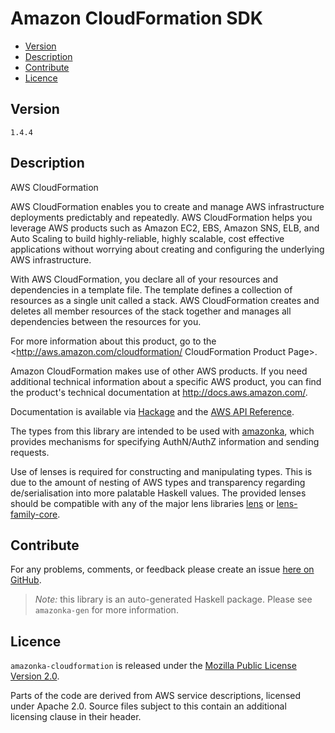# Amazon CloudFormation SDK

* [Version](#version)
* [Description](#description)
* [Contribute](#contribute)
* [Licence](#licence)


## Version

`1.4.4`


## Description

AWS CloudFormation

AWS CloudFormation enables you to create and manage AWS infrastructure deployments predictably and repeatedly. AWS CloudFormation helps you leverage AWS products such as Amazon EC2, EBS, Amazon SNS, ELB, and Auto Scaling to build highly-reliable, highly scalable, cost effective applications without worrying about creating and configuring the underlying AWS infrastructure.

With AWS CloudFormation, you declare all of your resources and dependencies in a template file. The template defines a collection of resources as a single unit called a stack. AWS CloudFormation creates and deletes all member resources of the stack together and manages all dependencies between the resources for you.

For more information about this product, go to the <http://aws.amazon.com/cloudformation/ CloudFormation Product Page>.

Amazon CloudFormation makes use of other AWS products. If you need additional technical information about a specific AWS product, you can find the product\'s technical documentation at <http://docs.aws.amazon.com/>.

Documentation is available via [Hackage](http://hackage.haskell.org/package/amazonka-cloudformation)
and the [AWS API Reference](https://aws.amazon.com/documentation/).

The types from this library are intended to be used with [amazonka](http://hackage.haskell.org/package/amazonka),
which provides mechanisms for specifying AuthN/AuthZ information and sending requests.

Use of lenses is required for constructing and manipulating types.
This is due to the amount of nesting of AWS types and transparency regarding
de/serialisation into more palatable Haskell values.
The provided lenses should be compatible with any of the major lens libraries
[lens](http://hackage.haskell.org/package/lens) or [lens-family-core](http://hackage.haskell.org/package/lens-family-core).

## Contribute

For any problems, comments, or feedback please create an issue [here on GitHub](https://github.com/brendanhay/amazonka/issues).

> _Note:_ this library is an auto-generated Haskell package. Please see `amazonka-gen` for more information.


## Licence

`amazonka-cloudformation` is released under the [Mozilla Public License Version 2.0](http://www.mozilla.org/MPL/).

Parts of the code are derived from AWS service descriptions, licensed under Apache 2.0.
Source files subject to this contain an additional licensing clause in their header.
